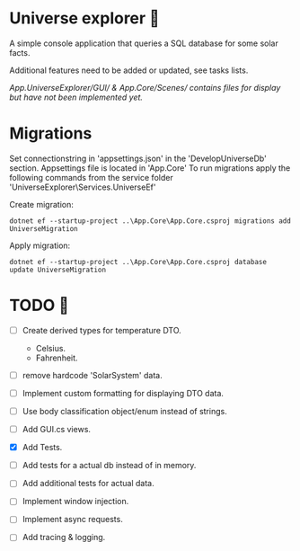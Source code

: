 
# Universe explorer :milky_way:

A simple console application that queries a SQL database for
some solar facts.

Additional features need to be added or updated, see tasks lists.

*App.UniverseExplorer/GUI/ & App.Core/Scenes/ contains files for display but have not been implemented yet.*

Migrations
===
Set connectionstring in 'appsettings.json' in the 'DevelopUniverseDb' section. Appsettings file is located in 'App.Core'
To run migrations apply the following commands from the service folder 'UniverseExplorer\Services.UniverseEf\'

Create migration:
```
dotnet ef --startup-project ..\App.Core\App.Core.csproj migrations add UniverseMigration
```

Apply migration:
```
dotnet ef --startup-project ..\App.Core\App.Core.csproj database update UniverseMigration
```



# TODO :stars:

- [ ] Create derived types for temperature DTO.
	- Celsius.
	- Fahrenheit.
- [ ] remove hardcode 'SolarSystem' data.
- [ ] Implement custom formatting for displaying DTO data.
- [ ] Use body classification object/enum instead of strings.
- [ ] Add GUI.cs views.
- [X] Add Tests.
- [ ] Add tests for a actual db instead of in memory.
- [ ] Add additional tests for actual data.
- [ ] Implement window injection.
- [ ] Implement async requests.
- [ ] Add tracing & logging.

